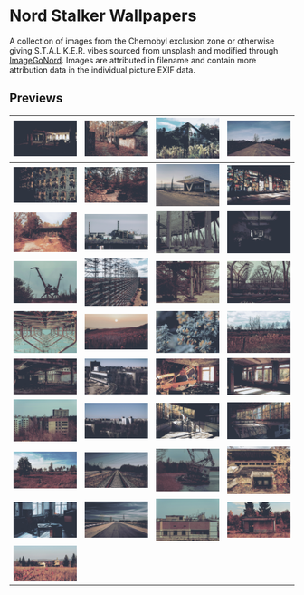 # Nord Stalker Wallpapers
A collection of images from the Chernobyl exclusion zone or otherwise giving S.T.A.L.K.E.R. vibes sourced from unsplash and modified through [ImageGoNord](https://ign.schrodinger-hat.it/). Images are attributed in filename and contain more attribution data in the individual picture EXIF data.

## Previews
| <img src = "Wallpapers/nord-abandoned-peter-lam-unsplash.png" width = 200> | <img src = "Wallpapers/nord-abandoned-viktor-hesse-unsplash.png" width = 200> | <img src = "Wallpapers/nord-bob-jessica-christian-unsplash.png" width = 200> | <img src = "Wallpapers/nord-bridge-of-death-mads-eneqvist-unsplash.png" width = 200> |
|---|---|---|---|
| <img src = "Wallpapers/nord-broken-relays-peter-lam-ch-unsplash.png" width = 200> | <img src = "Wallpapers/nord-bumpers-viktor-hesse-unsplash.png" width = 200> | <img src = "Wallpapers/nord-bus-stop-gerhard-reus-unsplash.png" width = 200> | <img src = "Wallpapers/nord-cafe-pripyat-glass-viktor-hesse-unsplash.png" width = 200> |
| <img src = "Wallpapers/nord-cafe-pripyat-viktor-hesse-unsplash.png" width = 200> | <img src = "Wallpapers/nord-cnpp-mads-eneqvist-unsplash.png" width = 200> | <img src = "Wallpapers/nord-cooling-tower-base-kato-blackmore-unsplash.png" width = 200> | <img src = "Wallpapers/nord-corridor-mick-de-paola-unsplash.png" width = 200> |
| <img src = "Wallpapers/nord-cranes-kato-blackmore-unsplash.png" width = 200> | <img src = "Wallpapers/nord-duga-artem-zhukov-unsplash.png" width = 200> | <img src = "Wallpapers/nord-duga-base-kato-blackmore-unsplash.png" width = 200> | <img src = "Wallpapers/nord-duga-kato-blackmore-unsplash.png" width = 200> |
| <img src = "Wallpapers/nord-duga-up-sergey-omelchenko-unsplash.png" width = 200> | <img src = "Wallpapers/nord-flowers-filip-kvasnak-unsplash.png" width = 200> | <img src = "Wallpapers/nord-frosty-yellow-flowers-annie-spratt-unsplash.png" width = 200> | <img src = "Wallpapers/nord-irradiated-rails-oleksandra-bardash-unsplash.png" width = 200> |
| <img src = "Wallpapers/nord-jupiter-factory-kato-blackmore-unsplash.png" width = 200> | <img src = "Wallpapers/nord-palace-of-culture-mads-eneqvist-unsplash.png" width = 200> | <img src = "Wallpapers/nord-pripyat-classroom-peter-lam-ch-unsplash.png" width = 200> | <img src = "Wallpapers/nord-pripyat-interior-viktor-hesse-unsplash.png" width = 200> |
| <img src = "Wallpapers/nord-pripyat-kato-blackmore-unsplash.png" width = 200> | <img src = "Wallpapers/nord-pripyat-mads-eneqvist-unsplash.png" width = 200> | <img src = "Wallpapers/nord-pripyat-pool-peter-lam-ch-unsplash.png" width = 200> | <img src = "Wallpapers/nord-pripyat-pool-viktor-hesse-unsplash.png" width = 200> |
| <img src = "Wallpapers/nord-railroad-viktor-hesse-unsplash.png" width = 200> | <img src = "Wallpapers/nord-rails-mads-eneqvist-unsplash.png" width = 200> | <img src = "Wallpapers/nord-sinking-kato-blackmore-unsplash.png" width = 200> | <img src = "Wallpapers/nord-stadium-viktor-hesse-unsplash.png" width = 200> |
| <img src = "Wallpapers/nord-stalker-vibes-tobias-reich-unsplash.png" width = 200> | <img src = "Wallpapers/nord-ukraine-road-mads-eneqvist-unsplash.png" width = 200> | <img src = "Wallpapers/nord-zone-buildings-kato-blackmore-unsplash.png" width = 200> | <img src = "Wallpapers/nord-zone-lonely-little-building-oleksandra-bardash-unsplash.png" width = 200> |
| <img src = "Wallpapers/nord-zone-poppies-oleksandra-bardash-unsplash.png" width = 200> |  |  |  |
